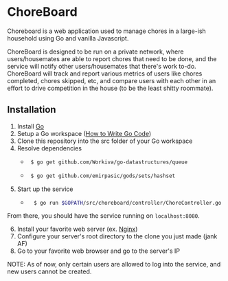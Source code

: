 # ChoreBoard

Choreboard is a web application used to manage chores in a large-ish household using Go and vanilla Javascript.

ChoreBoard is designed to be run on a private network, where users/housemates are able to report chores that need to be done, and the service will notify other users/housemates that there's work to-do. ChoreBoard will track and report various metrics of users like chores completed, chores skipped, etc, and compare users with each other in an effort to drive competition in the house (to be the least shitty roommate).

## Installation

1. Install [Go](https://golang.org/)
2. Setup a Go workspace ([How to Write Go Code](https://golang.org/doc/code.html))
3. Clone this repository into the src folder of your Go workspace
4. Resolve dependencies
    *  ```sh
        $ go get github.com/Workiva/go-datastructures/queue
        ```
    *  ```sh
        $ go get github.com/emirpasic/gods/sets/hashset
        ```
5. Start up the service
    * ```sh
        $ go run $GOPATH/src/choreboard/controller/ChoreController.go
        ```
From there, you should have the service running on `localhost:8080`. 

6. Install your favorite web server (ex. [Nginx](https://www.nginx.com/))
7. Configure your server's root directory to the clone you just made (jank AF)
8. Go to your favorite web browser and go to the server's IP

NOTE: As of now, only certain users are allowed to log into the service, and new users cannot be created.

